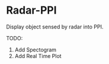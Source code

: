 # Radar-PPI
Display object sensed by radar into PPI. 

TODO: <br>
  1. Add Spectogram <br>
  2. Add Real Time Plot
